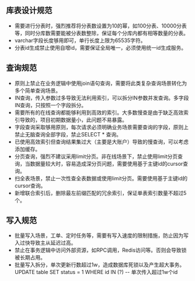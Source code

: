 ## 库表设计规范
- 需要进行分表时，强烈推荐将分表数设置为10的幂，如100分表、10000分表等，同时分库数需要能被分表数整除，保证每个分库内都有相等数量的分表。
- varchar字段长度够用即可，单行长度上限为65535字符。
- 分表id生成禁止使用自增id，需要保证全局唯一，必须使用统一id生成服务。

## 查询规范
- 原则上禁止在业务逻辑中使用join语句查询，需要将此类复杂查询场景转化为多个简单查询场景。
- IN查询，传入参数过多导致无法利用索引，可以拆分IN参数并发查询。多字段IN查询，只按照一个字段拆分。
- 需要所有的在线查询都能够利用到高效的索引。大多数慢查是由于缺乏高效索引导致的，项目初期数据量小，此问题不易暴露。
- 字段查询采取够用原则，每次请求必须明确业务场景需要查询的字段，原则上禁止无脑查询全部字段，禁止SELECT * 查询。
- 已使用高效索引但查询结果集过大（主要是大账户）导致的慢查询，可以考虑添加缓存。
- 分页查询，强烈不建议采用limit分页。非在线场景下，禁止使用limit分页查询，当数据量较大时，容易造成深分页问题，需要使用基于主键id的cursor查询。
- 扫全表场景，禁止一次性查全表数据或使用limit分页。需要使用基于主键id的cursor查询。
- 新增联合索引后，删除最左前缀匹配的冗余索引，保证单表索引数量不超过5个。

## 写入规范
- 批量写入场景，工单、定时任务等，需要有写入速度的限制措施，防止因为写入过快导致主从延迟过高。
- 禁止在事务逻辑中访问外部资源，如RPC调用，Redis访问等。否则会导致锁被长期占用。
- 批量写入拆分，单次更新行数超过1w，造成数据库死锁以及产生超大事务。UPDATE table SET status = 1 WHERE id IN (?) -- 单次传入超过1w个id
